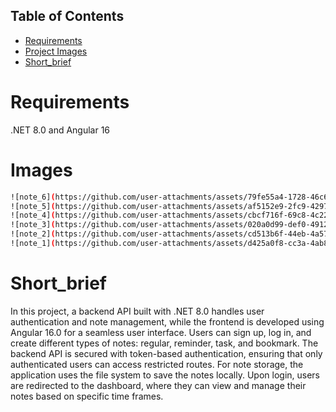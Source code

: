 
## Table of Contents
- [Requirements](#Requirements)
- [Project Images](#Images)
- [Short_brief](#Short_brief)

# Requirements
.NET 8.0 and Angular 16

# Images
```bash
![note_6](https://github.com/user-attachments/assets/79fe55a4-1728-46c6-9026-ee374b9d1ee3)
![note_5](https://github.com/user-attachments/assets/af5152e9-2fc9-4297-a419-13bb9178e0cd)
![note_4](https://github.com/user-attachments/assets/cbcf716f-69c8-4c22-b0e3-4293ff9291df)
![note_3](https://github.com/user-attachments/assets/020a0d99-def0-4912-85d5-2d37ca93330f)
![note_2](https://github.com/user-attachments/assets/cd513b6f-44eb-4a57-9e76-bcc7d717fb69)
![note_1](https://github.com/user-attachments/assets/d425a0f8-cc3a-4ab8-9775-d04a8cbd21de)

```
# Short_brief
In this project, a backend API built with .NET 8.0 handles user authentication and note management, while the frontend is developed using Angular 16.0 for a seamless user interface. Users can sign up, log in, and create different types of notes: regular, reminder, task, and bookmark. The backend API is secured with token-based authentication, ensuring that only authenticated users can access restricted routes. For note storage, the application uses the file system to save the notes locally. Upon login, users are redirected to the dashboard, where they can view and manage their notes based on specific time frames.


